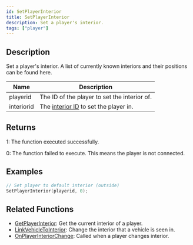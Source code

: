 ```yaml
---
id: SetPlayerInterior
title: SetPlayerInterior
description: Set a player's interior.
tags: ["player"]
---
```


## Description

Set a player's interior. A list of currently known interiors and their positions can be found here.

| Name       | Description                                                          |
| ---------- | -------------------------------------------------------------------- |
| playerid   | The ID of the player to set the interior of.                         |
| interiorid | The [interior ID](../resources/interiorids.md) to set the player in. |

## Returns

1: The function executed successfully.

0: The function failed to execute. This means the player is not connected.

## Examples

```c
// Set player to default interior (outside)
SetPlayerInterior(playerid, 0);
```

## Related Functions

- [GetPlayerInterior](functions/GetPlayerInterior.md): Get the current interior of a player.
- [LinkVehicleToInterior](functions/LinkVehicleToInterior.md): Change the interior that a vehicle is seen in.
- [OnPlayerInteriorChange](callbacks/OnPlayerInteriorChange.md): Called when a player changes interior.
